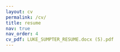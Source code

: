 ```yaml
---
layout: cv
permalink: /cv/
title: resume
nav: true
nav_order: 4
cv_pdf: LUKE_SUMPTER_RESUME.docx (5).pdf
---
```

